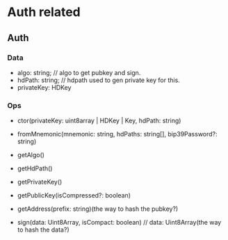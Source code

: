 # Auth related

## Auth

### Data

- algo: string; // algo to get pubkey and sign.
- hdPath: string; // hdpath used to gen private key for this.
- privateKey: HDKey

### Ops

- ctor(privateKey: uint8array | HDKey | Key, hdPath: string)

- fromMnemonic(mnemonic: string, hdPaths: string[], bip39Password?: string)

- getAlgo()

- getHdPath()

- getPrivateKey()

- getPublicKey(isCompressed?: boolean)

- getAddress(prefix: string)(the way to hash the pubkey?)

- sign(data: Uint8Array, isCompact: boolean) // data: Uint8Array(the way to hash the data?)
